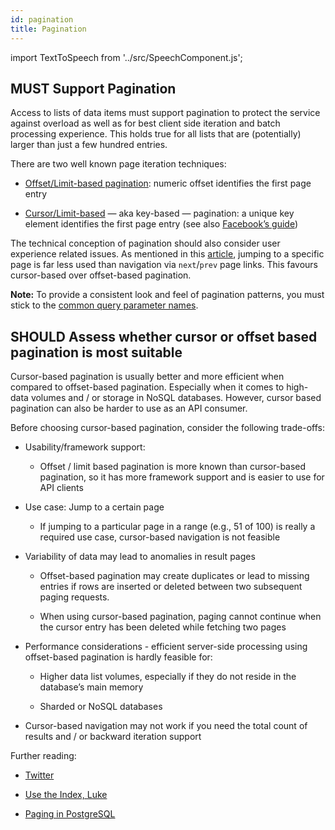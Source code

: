 ```yaml
---
id: pagination
title: Pagination
---
```

import TextToSpeech from '../src/SpeechComponent.js';

<TextToSpeech>

## MUST Support Pagination

Access to lists of data items must support pagination to protect the service against overload as well as for best client side iteration and batch processing experience. This holds true for all lists that are (potentially) larger than just a few hundred entries.

There are two well known page iteration techniques:

  - [Offset/Limit-based pagination](https://developer.infoconnect.com/paging-results): numeric offset identifies the first page entry

  - [Cursor/Limit-based](https://dev.twitter.com/overview/api/cursoring) — aka key-based — pagination: a unique key element identifies the first page entry (see also [Facebook’s guide](https://developers.facebook.com/docs/graph-api/using-graph-api/v2.4#paging))

The technical conception of pagination should also consider user experience related issues. As mentioned in this
[article](https://www.smashingmagazine.com/2016/03/pagination-infinite-scrolling-load-more-buttons/), jumping to a specific page is far less used than navigation via `next`/`prev` page links. This favours cursor-based over offset-based pagination.

**Note:** To provide a consistent look and feel of pagination patterns, you must stick to the [common query parameter names](naming_conventions.md#must-stick-to-conventional-query-parameters).

## SHOULD Assess whether cursor or offset based pagination is most suitable

Cursor-based pagination is usually better and more efficient when compared to offset-based pagination. Especially when it comes to high-data volumes and / or storage in NoSQL databases. However, cursor based pagination can also be harder to use as an API consumer.

Before choosing cursor-based pagination, consider the following trade-offs:

  - Usability/framework support:
    
      - Offset / limit based pagination is more known than cursor-based pagination, so it has more framework support and is easier to use for API clients

  - Use case: Jump to a certain page
    
      - If jumping to a particular page in a range (e.g., 51 of 100) is really a required use case, cursor-based navigation is not feasible

  - Variability of data may lead to anomalies in result pages
    
      - Offset-based pagination may create duplicates or lead to missing entries if rows are inserted or deleted between two subsequent paging requests.
    
      - When using cursor-based pagination, paging cannot continue when the cursor entry has been deleted while fetching two pages

  - Performance considerations - efficient server-side processing using offset-based pagination is hardly feasible for:
    
      - Higher data list volumes, especially if they do not reside in the database’s main memory
    
      - Sharded or NoSQL databases

  - Cursor-based navigation may not work if you need the total count of results and / or backward iteration support

Further reading:

  - [Twitter](https://dev.twitter.com/rest/public/timelines)

  - [Use the Index, Luke](http://use-the-index-luke.com/no-offset)

  - [Paging in PostgreSQL](https://www.citusdata.com/blog/1872-joe-nelson/409-five-ways-paginate-postgres-basic-exotic)

</TextToSpeech>